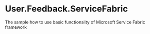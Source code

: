 # User.Feedback.ServiceFabric
The sample how to use basic functionality of Microsoft Service Fabric framework
